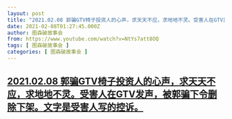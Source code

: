 ```yaml
---
layout: post
title: "2021.02.08 郭骗GTV椅子投资人的心声，求天天不应，求地地不灵。受害人在GTV发声，被郭骗下令删除下架。文字是受害人写的控诉。"
date: 2021-02-08T01:27:45.000Z
author: 图森破故事会
from: https://www.youtube.com/watch?v=NtYs7att8OQ
tags: [ 图森破故事会 ]
categories: [ 图森破故事会 ]
---
```

<!--1612747665000-->
[2021.02.08 郭骗GTV椅子投资人的心声，求天天不应，求地地不灵。受害人在GTV发声，被郭骗下令删除下架。文字是受害人写的控诉。](https://www.youtube.com/watch?v=NtYs7att8OQ)
------

<div>

</div>
